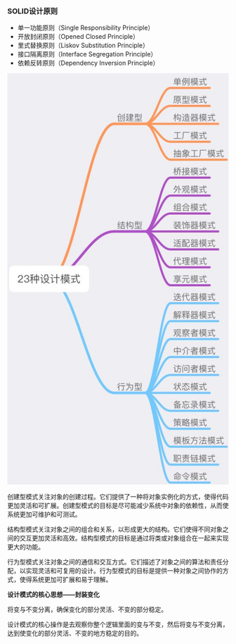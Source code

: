 ### SOLID设计原则

- 单一功能原则（Single Responsibility Principle）
- 开放封闭原则（Opened Closed Principle）
- 里式替换原则（Liskov Substitution Principle）
- 接口隔离原则（Interface Segregation Principle）
- 依赖反转原则（Dependency Inversion Principle）

![img](2.设计模式的道与术.assets/169f16406d230ffetplv-t2oaga2asx-jj-mark1512000q75.jpg)

创建型模式关注对象的创建过程。它们提供了一种将对象实例化的方式，使得代码更加灵活和可扩展。创建型模式的目标是尽可能减少系统中对象的依赖性，从而使系统更加可维护和可测试。

结构型模式关注对象之间的组合和关系，以形成更大的结构。它们使得不同对象之间的交互更加灵活和高效。结构型模式的目标是通过将类或对象组合在一起来实现更大的功能。

行为型模式关注对象之间的通信和交互方式。它们描述了对象之间的算法和责任分配，以实现灵活和可复用的设计。行为型模式的目标是提供一种对象之间协作的方式，使得系统更加可扩展和易于理解。

**设计模式的核心思想——封装变化**

 将变与不变分离，确保变化的部分灵活、不变的部分稳定。

 设计模式的核心操作是去观察你整个逻辑里面的变与不变，然后将变与不变分离，达到使变化的部分灵活、不变的地方稳定的目的。